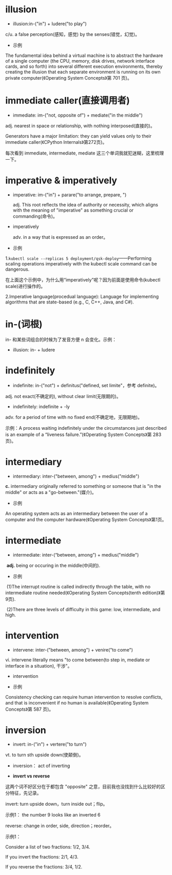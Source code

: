 # illusion

- illusion:in-("in") + ludere("to play")

c/u. a false perception(感知，感觉) by the senses(错觉，幻觉)。

- 示例

The fundamental idea behind a virtual machine is to abstract the hardware of a single computer (the CPU, memory, disk drives, network interface cards, and so forth) into several different execution environments, thereby creating the illusion that each separate environment is running on its own private computer(《Operating System Concepts》第 701 页)。

# immediate caller(直接调用者)

- immediate: im-("not, opposite of") + mediate("in the middle")

adj. nearest in space or relationship, with nothing interposed(直接的)。

Generators have a major limitation: they can yield values only to their immediate caller(《CPython Internals》第272页)。

每次看到 immediate, intermediate, mediate 这三个单词我就犯迷糊，这里梳理一下。

# imperative &  imperatively

- imperative: im-("in") + parare("to arrange, prepare, ")

  adj. This root reflects the idea of authority or necessity, which aligns with the meaning of "imperative" as something crucial or commanding(命令)。

- imperatively

  adv. in a way that is expressed as an order。


- 示例

1.`kubectl scale --replicas 5 deployment/qsk-deploy`——Performing scaling operations imperatively with the kubectl scale command can be dangerous.

在上面这个示例中，为什么用“imperatively”呢？因为前面是使用命令(kubectl scale)进行操作的。

2.Imperative language(procedual language): Language for implementing algorithms that are state-based (e.g., C, C++, Java, and C#).

# in-(词根)

in- 和某些词组合的时候为了发音方便 n 会变化。示例：

- illusion: in- + ludere

# indefinitely

- indefinite: in-("not") + definitus("defined, set limite"，参考 definite)。

adj. not exact(不确定的), without clear limit(无限期的)。

- indefinitely: indefinite + -ly

adv. for a period of time with no fixed end(不确定地，无限期地)。

示例：A process waiting indefinitely under the circumstances just described is an example of a “liveness failure.”(《Operating System Concepts》第 283 页)。

# intermediary

- intermediary: inter-("between, among") + medius("middle")

**c.** intermediary originally referred to something or someone that is "in the middle" or acts as a "go-between."(媒介)。

- 示例

An operating system acts as an intermediary between the user of a computer and the computer hardware(《Operating System Concepts》第1页。 

# intermediate

- intermediate: inter-(“between, among”) + medius("middle")

​	**adj.**  being or occuring in the middle(中间的).

- 示例

​	(1)The interrupt routine is called indirectly through the table, with no intermediate routine needed(《Operating System Concepts(tenth edition)》第9页).

​	(2)There are three levels of difficulty in this game: low, intermediate, and high.

# intervention

- intervene: inter-("between, among") + venire("to  come")

vi. intervene literally means "to come between(to step in, mediate or interface in a situation), 干涉"。

- intervention

- 示例

Consistency checking can require human intervention to resolve conflicts, and that is inconvenient if no human is available(《Operating System Concepts》第 587 页)。

# inversion

- invert: in-("in") + vertere("to turn")

vt. to turn sth upside down(使颠倒)。

- inversion： act of inverting

- **invert vs reverse**

这两个词不好区分在于都包含 "opposite" 之意，目前我也没找到什么比较好的区分特征，先记录。

invert: turn upside down，turn inside out；flip。

示例1： the number 9 looks like an inverted 6

reverse: change in order, side, direction；reorder。

示例1： 

Consider a list of two fractions: 1/2, 3/4.

If you invert the fractions: 2/1, 4/3.

If you reverse the fractions: 3/4, 1/2.

